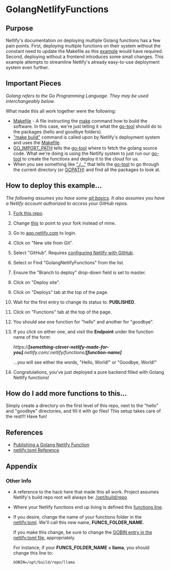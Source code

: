 # GolangNetlifyFunctions

## Purpose
Netlify's documentation on deploying multiple Golang functions has a few pain points. First, deploying multiple functions on their system without the constant need to update the Makefile as this [example](https://github.com/netlify/aws-lambda-go-example) would have required. Second, deploying without a frontend introduces some small changes. This example attempts to streamline Netlify's already easy-to-use deployment system even further.

## Important Pieces
*Golang refers to the Go Programming Language. They may be used interchangeably below.*

What made this all work together were the following:
* [Makefile](https://github.com/phoenixcoder/GolangNetlifyFunctions/blob/master/Makefile) - A file instructing the [make](https://www.gnu.org/software/make/manual/html_node/Introduction.html) command how to build the software. In this case, we're just telling it what the [go-tool](https://golang.org/cmd/go/) should do to the packages (hello and goodbye folders).
* ["make build"](https://github.com/phoenixcoder/GolangNetlifyFunctions/blob/ad9e223b7eb6d842aedfcf009bc708509b87c02f/netlify.toml#L2) command is called upon by Netlify's deployment system and uses the [Makefile](https://github.com/phoenixcoder/GolangNetlifyFunctions/blob/master/Makefile).
* [GO_IMPORT_PATH](https://github.com/phoenixcoder/GolangNetlifyFunctions/blob/ad9e223b7eb6d842aedfcf009bc708509b87c02f/netlify.toml#L5) tells the [go-tool](https://golang.org/cmd/go/) where to fetch the golang source code. What we're doing is using the Netlify system to just run our [go-tool](https://golang.org/cmd/go/) to create the functions and deploy it to the cloud for us.
* When you see something like ["./..."](https://github.com/phoenixcoder/GolangNetlifyFunctions/blob/ad9e223b7eb6d842aedfcf009bc708509b87c02f/Makefile#L2) that tells the [go-tool](https://golang.org/cmd/go/) to go through the current directory (or [GOPATH](https://github.com/golang/go/wiki/GOPATH)) and find all the packages to look at.

## How to deploy this example...
*The following assumes you have some [git basics](https://www.atlassian.com/git). It also assumes you have a Netlify account authorized to access your GitHub repos.*

1. [Fork this repo](https://help.github.com/en/articles/fork-a-repo#fork-an-example-repository).
1. Change [this](https://github.com/phoenixcoder/GolangNetlifyFunctions/blob/70583093ac3d99b882391074087c5224edd6e9e9/netlify.toml#L5) to point to your fork instead of mine.
1. Go to [app.netlify.com](https://app.netlify.com/) to login.
1. Click on "New site from Git".
1. Select "GitHub". Requires [configuring Netlify with GitHub](https://www.netlify.com/docs/github-permissions/#installing-the-netlify-app-on-github).
1. Select or Find "GolangNetlifyFunctions" from the list.
1. Ensure the "Branch to deploy" drop-down field is set to master.
1. Click on "Deploy site".
1. Click on "Deploys" tab at the top of the page.
1. Wait for the first entry to change its status to: **PUBLISHED**.
1. Click on "Functions" tab at the top of the page.
1. You should see one function for "hello" and another for "goodbye".
1. If you click on either one, and visit the **Endpoint** under the function name of the form:
   
   *https://**[something-clever-netlify-made-for-you]**.netlify.com/.netlify/functions/**[function-name]***
   
   ...you will see either the words, "Hello, World!" or "Goodbye, World!"
1. Congratulations, you've just deployed a pure backend filled with Golang Netlify functions!

## How do I add more functions to this...
Simply create a directory on the first level of this repo, next to the "hello" and "goodbye" directories, and fill it with go files! This setup takes care of the rest!!! Have fun!

## References
* [Publishing a Golang Netlify Function](https://www.netlify.com/docs/functions/#go-lambda-functions)
* [netlify.toml Reference](https://www.netlify.com/docs/netlify-toml-reference/)

## Appendix
### Other Info
* A reference to the hack here that made this all work. Project assumes Netlify's build repo root will always be: [/opt/build/repo](https://github.com/phoenixcoder/GolangNetlifyFunctions/blob/70583093ac3d99b882391074087c5224edd6e9e9/netlify.toml#L6)
* Where your Netlify functions end up living is defined this [functions line](https://github.com/phoenixcoder/GolangNetlifyFunctions/blob/70583093ac3d99b882391074087c5224edd6e9e9/netlify.toml#L3).
* If you desire, change the name of your functions folder in the [netlify.toml](https://github.com/phoenixcoder/GolangNetlifyFunctions/blob/70583093ac3d99b882391074087c5224edd6e9e9/netlify.toml#L3). We'll call this new name, **FUNCS_FOLDER_NAME**.
   
   If you make this change, be sure to change the [GOBIN entry in the netlify.toml file](https://github.com/phoenixcoder/GolangNetlifyFunctions/blob/70583093ac3d99b882391074087c5224edd6e9e9/netlify.toml#L6), appropriately.
   
   For instance, if your **FUNCS_FOLDER_NAME = llama**, you should change this line to:
   ```
   GOBIN=/opt/build/repo/llama
   ```
